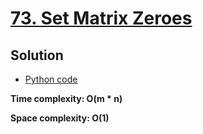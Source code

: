 # [73. Set Matrix Zeroes](https://leetcode.com/problems/set-matrix-zeroes)

## Solution

- [Python code](https://github.com/alexengrig/leetcode/blob/main/src/main/python/73_set_matrix_zeroes/solution.py)

**Time complexity: O(m * n)**

**Space complexity: O(1)**
